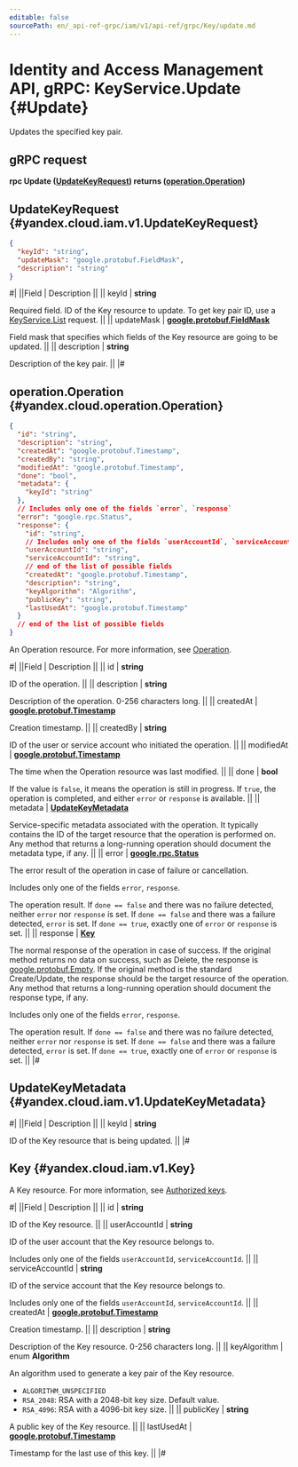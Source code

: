 ```yaml
---
editable: false
sourcePath: en/_api-ref-grpc/iam/v1/api-ref/grpc/Key/update.md
---
```


# Identity and Access Management API, gRPC: KeyService.Update {#Update}

Updates the specified key pair.

## gRPC request

**rpc Update ([UpdateKeyRequest](#yandex.cloud.iam.v1.UpdateKeyRequest)) returns ([operation.Operation](#yandex.cloud.operation.Operation))**

## UpdateKeyRequest {#yandex.cloud.iam.v1.UpdateKeyRequest}

```json
{
  "keyId": "string",
  "updateMask": "google.protobuf.FieldMask",
  "description": "string"
}
```

#|
||Field | Description ||
|| keyId | **string**

Required field. ID of the Key resource to update.
To get key pair ID, use a [KeyService.List](/docs/iam/api-ref/grpc/Key/list#List) request. ||
|| updateMask | **[google.protobuf.FieldMask](https://developers.google.com/protocol-buffers/docs/reference/csharp/class/google/protobuf/well-known-types/field-mask)**

Field mask that specifies which fields of the Key resource are going to be updated. ||
|| description | **string**

Description of the key pair. ||
|#

## operation.Operation {#yandex.cloud.operation.Operation}

```json
{
  "id": "string",
  "description": "string",
  "createdAt": "google.protobuf.Timestamp",
  "createdBy": "string",
  "modifiedAt": "google.protobuf.Timestamp",
  "done": "bool",
  "metadata": {
    "keyId": "string"
  },
  // Includes only one of the fields `error`, `response`
  "error": "google.rpc.Status",
  "response": {
    "id": "string",
    // Includes only one of the fields `userAccountId`, `serviceAccountId`
    "userAccountId": "string",
    "serviceAccountId": "string",
    // end of the list of possible fields
    "createdAt": "google.protobuf.Timestamp",
    "description": "string",
    "keyAlgorithm": "Algorithm",
    "publicKey": "string",
    "lastUsedAt": "google.protobuf.Timestamp"
  }
  // end of the list of possible fields
}
```

An Operation resource. For more information, see [Operation](/docs/api-design-guide/concepts/operation).

#|
||Field | Description ||
|| id | **string**

ID of the operation. ||
|| description | **string**

Description of the operation. 0-256 characters long. ||
|| createdAt | **[google.protobuf.Timestamp](https://developers.google.com/protocol-buffers/docs/reference/google.protobuf#timestamp)**

Creation timestamp. ||
|| createdBy | **string**

ID of the user or service account who initiated the operation. ||
|| modifiedAt | **[google.protobuf.Timestamp](https://developers.google.com/protocol-buffers/docs/reference/google.protobuf#timestamp)**

The time when the Operation resource was last modified. ||
|| done | **bool**

If the value is `false`, it means the operation is still in progress.
If `true`, the operation is completed, and either `error` or `response` is available. ||
|| metadata | **[UpdateKeyMetadata](#yandex.cloud.iam.v1.UpdateKeyMetadata)**

Service-specific metadata associated with the operation.
It typically contains the ID of the target resource that the operation is performed on.
Any method that returns a long-running operation should document the metadata type, if any. ||
|| error | **[google.rpc.Status](https://cloud.google.com/tasks/docs/reference/rpc/google.rpc#status)**

The error result of the operation in case of failure or cancellation.

Includes only one of the fields `error`, `response`.

The operation result.
If `done == false` and there was no failure detected, neither `error` nor `response` is set.
If `done == false` and there was a failure detected, `error` is set.
If `done == true`, exactly one of `error` or `response` is set. ||
|| response | **[Key](#yandex.cloud.iam.v1.Key)**

The normal response of the operation in case of success.
If the original method returns no data on success, such as Delete,
the response is [google.protobuf.Empty](https://developers.google.com/protocol-buffers/docs/reference/google.protobuf#google.protobuf.Empty).
If the original method is the standard Create/Update,
the response should be the target resource of the operation.
Any method that returns a long-running operation should document the response type, if any.

Includes only one of the fields `error`, `response`.

The operation result.
If `done == false` and there was no failure detected, neither `error` nor `response` is set.
If `done == false` and there was a failure detected, `error` is set.
If `done == true`, exactly one of `error` or `response` is set. ||
|#

## UpdateKeyMetadata {#yandex.cloud.iam.v1.UpdateKeyMetadata}

#|
||Field | Description ||
|| keyId | **string**

ID of the Key resource that is being updated. ||
|#

## Key {#yandex.cloud.iam.v1.Key}

A Key resource. For more information, see [Authorized keys](/docs/iam/concepts/authorization/key).

#|
||Field | Description ||
|| id | **string**

ID of the Key resource. ||
|| userAccountId | **string**

ID of the user account that the Key resource belongs to.

Includes only one of the fields `userAccountId`, `serviceAccountId`. ||
|| serviceAccountId | **string**

ID of the service account that the Key resource belongs to.

Includes only one of the fields `userAccountId`, `serviceAccountId`. ||
|| createdAt | **[google.protobuf.Timestamp](https://developers.google.com/protocol-buffers/docs/reference/google.protobuf#timestamp)**

Creation timestamp. ||
|| description | **string**

Description of the Key resource. 0-256 characters long. ||
|| keyAlgorithm | enum **Algorithm**

An algorithm used to generate a key pair of the Key resource.

- `ALGORITHM_UNSPECIFIED`
- `RSA_2048`: RSA with a 2048-bit key size. Default value.
- `RSA_4096`: RSA with a 4096-bit key size. ||
|| publicKey | **string**

A public key of the Key resource. ||
|| lastUsedAt | **[google.protobuf.Timestamp](https://developers.google.com/protocol-buffers/docs/reference/google.protobuf#timestamp)**

Timestamp for the last use of this key. ||
|#